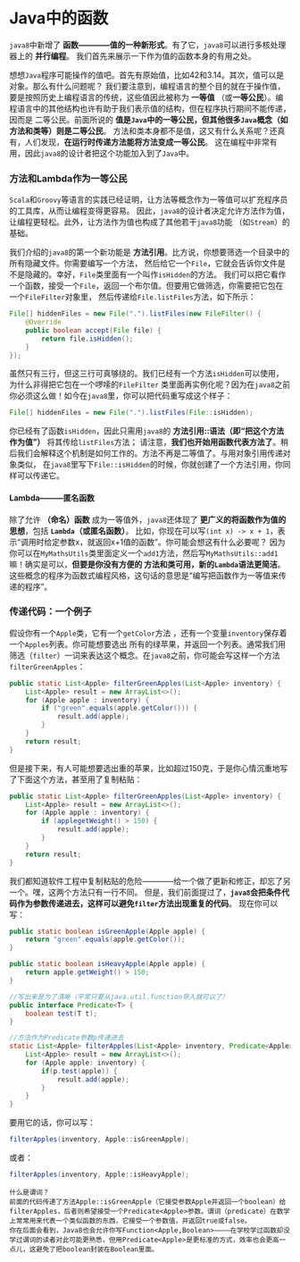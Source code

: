 Java中的函数
================================================================
`java8`中新增了 **函数————值的一种新形式**。有了它，`java8`可以进行多核处理器上的 **并行编程**。
我们首先来展示一下作为值的函数本身的有用之处。

想想`Java`程序可能操作的值吧。首先有原始值，比如42和3.14。其次，值可以是对象。那么有什么问题呢？
我们要注意到，编程语言的整个目的就在于操作值，要是按照历史上编程语言的传统，这些值因此被称为 **一等值**
（或**一等公民**）。编程语言中的其他结构也许有助于我们表示值的结构，但在程序执行期间不能传递，因而是
二等公民。前面所说的 **值是`Java`中的一等公民，但其他很多`Java`概念（如方法和类等）则是二等公民**。
方法和类本身都不是值，这又有什么关系呢？还真有，人们发现，**在运行时传递方法能将方法变成一等公民**。
这在编程中非常有用，因此`java8`的设计者把这个功能加入到了`Java`中。

### 方法和Lambda作为一等公民
`Scala`和`Groovy`等语言的实践已经证明，让方法等概念作为一等值可以扩充程序员的工具库，从而让编程变得更容易。
因此，`java8`的设计者决定允许方法作为值，让编程更轻松。此外，让方法作为值也构成了其他若干`java8`功能
（如`Stream`）的基础。

我们介绍的`java8`的第一个新功能是 **方法引用**。比方说，你想要筛选一个目录中的所有隐藏文件。你需要编写一个方法，
然后给它一个`File`，它就会告诉你文件是不是隐藏的。幸好，`File`类里面有一个叫作`isHidden`的方法。
我们可以把它看作一个函数，接受一个`File`，返回一个布尔值。但要用它做筛选，你需要把它包在一个`FileFilter`对象里，
然后传递给`File.listFiles`方法，如下所示：
```java
File[] hiddenFiles = new File(".").listFiles(new FileFilter() {
    @Override
    public boolean accept(File file) {
        return file.isHidden();
    }
});
```
虽然只有三行，但这三行可真够绕的。我们已经有一个方法`isHidden`可以使用，为什么非得把它包在一个啰嗦的`FileFilter`
类里面再实例化呢？因为在`java8`之前你必须这么做！如今在`java8`里，你可以把代码重写成这个样子：
```java
File[] hiddenFiles = new File(".").listFiles(File::isHidden);
```
你已经有了函数`isHidden`，因此只需用`java8`的 **方法引用::语法（即“把这个方法作为值”）** 将其传给`listFiles`方法；
请注意，**我们也开始用函数代表方法了**。稍后我们会解释这个机制是如何工作的。方法不再是二等值了。与用对象引用传递对象类似，
在`java8`里写下`File::isHidden`的时候，你就创建了一个方法引用，你同样可以传递它。

#### Lambda———匿名函数
除了允许 **（命名）函数** 成为一等值外，`java8`还体现了 **更广义的将函数作为值的思想**，包括 **`Lambda`（或匿名函数）**。
比如，你现在可以写`(int x) -> x + 1`，表示“调用时给定参数x，就返回x+1值的函数”。你可能会想这有什么必要呢？
因为你可以在`MyMathsUtils`类里面定义一个`add1`方法，然后写`MyMathsUtils::add1`嘛！确实是可以，**但要是你没有方便的
方法和类可用，新的`Lambda`语法更简洁**。这些概念的程序为函数式编程风格，这句话的意思是“编写把函数作为一等值来传递的程序”。

### 传递代码：一个例子
假设你有一个`Apple`类，它有一个`getColor`方法 ，还有一个变量`inventory`保存着一个`Apples`列表。你可能想要选出
所有的绿苹果，并返回一个列表。通常我们用筛选（`filter`）一词来表达这个概念。在`java8`之前，你可能会写这样一个方法
`filterGreenApples`：
```java
public static List<Apple> filterGreenApples(List<Apple> inventory) {
    List<Apple> result = new ArrayList<>();
    for (Apple apple : inventory) {
        if ("green".equals(apple.getColor())) {
            result.add(apple);
        }
    }
    return result;
}
```
但是接下来，有人可能想要选出重的苹果，比如超过150克，于是你心情沉重地写了下面这个方法，甚至用了复制粘贴：
```java
public static List<Apple> filterGreenApples(List<Apple> inventory) {
    List<Apple> result = new ArrayList<>();
    for (Apple apple : inventory) {
        if (applegetWeight() > 150) {
            result.add(apple);
        }
    }
    return result;
}
```
我们都知道软件工程中复制粘贴的危险————给一个做了更新和修正，却忘了另一个。嘿，这两个方法只有一行不同。
但是，我们前面提过了，**`java8`会把条件代码作为参数传递进去，这样可以避免`filter`方法出现重复的代码**。
现在你可以写：
```java
public static boolean isGreenApple(Apple apple) {
    return "green".equals(apple.getColor());
}

public static boolean isHeavyApple(Apple apple) {
    return apple.getWeight() > 150;
}

//写出来是为了清晰（平常只要从java.util.function导入就可以了）
public interface Predicate<T> {
    boolean test(T t);
}

//方法作为Predicate参数p传递进去
static List<Apple> filterApples(List<Apple> inventory, Predicate<Apple> p) {
    List<Apple> result = new ArrayList<>();
    for (Apple apple: inventory) {
        if(p.test(apple)) {
            result.add(apple);
        }
    }
}
```
要用它的话，你可以写：
```java
filterApples(inventory, Apple::isGreenApple);
```
或者：
```java
filterApples(inventory, Apple::isHeavyApple);
```
```
什么是谓词？
前面的代码传递了方法Apple::isGreenApple（它接受参数Apple并返回一个boolean）给filterApples，后者则希望接受一个Predicate<Apple>参数。谓词（predicate）在数学上常常用来代表一个类似函数的东西，它接受一个参数值，并返回true或false。
你在后面会看到，Java8也会允许你写Function<Apple,Boolean>————在学校学过函数却没学过谓词的读者对此可能更熟悉，但用Predicate<Apple>是更标准的方式，效率也会更高一点儿，这避免了把boolean封装在Boolean里面。
```